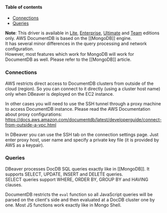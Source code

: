 <!-- META products: [LE, EE, UE, TE] -->
<!-- START doctoc -->
#### Table of contents
- [Connections](#connections)
- [Queries](#queries)
<!-- END doctoc -->

**Note**: This driver is available in [Lite](Lite-Edition), [Enterprise](Enterprise-Edition), [Ultimate](Ultimate-Edition) and <a href="https://dbeaver.com/dbeaver-team-edition">Team</a> editions only.
AWS DocumentDB is based on the [[MongoDB]] engine.  
It has several minor differences in the query processing and network configuration.  
However, most features which work for MongoDB will work for DocumentDB as well. Please refer to the [[MongoDB]] article. 

### Connections

AWS restricts direct access to DocumentDB clusters from outside of the cloud (region). So you can connect to it directly (using a cluster host name) only when DBeaver is deployed on the EC2 instance.  

In other cases you will need to use the SSH tunnel through a proxy machine to access DocumentDB instance. Please read the AWS Documentation about proxy configurations: https://docs.aws.amazon.com/documentdb/latest/developerguide/connect-from-outside-a-vpc.html

In DBeaver you can use the SSH tab on the connection settings page. Just enter proxy host, user name and specify a private key file (it is provided by AWS as a keypair).

### Queries

DBeaver processes DocDB SQL queries exactly like in [[MongoDB]]. It supports SELECT, UPDATE, INSERT and DELETE queries.  
SELECT queries support WHERE, ORDER BY, GROUP BY and HAVING clauses.

DocumentDB restricts the `eval` function so all JavaScript queries will be parsed on the client's side and then evaluated at a DocDB cluster one by one.
Most JS functions work exactly like in Mongo Shell.
